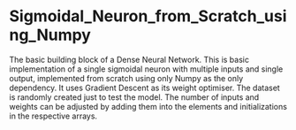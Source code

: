 # Sigmoidal_Neuron_from_Scratch_using_Numpy
The basic building block of a Dense Neural Network.
This is basic implementation of a single sigmoidal neuron with multiple inputs and single output, implemented from scratch using only Numpy as the only dependency.
It uses Gradient Descent as its weight optimiser.
The dataset is randomly created just to test the model.
The number of inputs and weights can be adjusted by adding them into the elements and initializations in the respective arrays.
